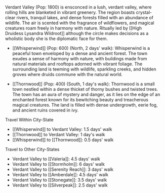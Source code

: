 Verdant Valley (Pop: 1800) is ensconced in a lush, verdant valley, where rolling hills are blanketed in vibrant greenery. The region boasts crystal-clear rivers, tranquil lakes, and dense forests filled with an abundance of wildlife. The air is scented with the fragrance of wildflowers, and magical creatures roam freely in harmony with nature. Ritually led by [[High Druidess Lysandra Wildroot]] although the circle makes decisions as a wholistic body she is the diplomatic face for them.

- [[Whisperwind]] (Pop: 600) (North, 2 days' walk): Whisperwind is a peaceful town enveloped by a dense and ancient forest. The town exudes a sense of harmony with nature, with buildings made from natural materials and rooftops adorned with vibrant foliage. The surrounding land is teeming with wildlife, sparkling creeks, and hidden groves where druids commune with the natural world.
  
- [[Thornwood]] (Pop: 400) (South, 1 day's walk): Thornwood is a small town nestled within a dense thicket of thorny bushes and twisted trees. The town has an aura of mystery and danger, as it lies on the edge of an enchanted forest known for its bewitching beauty and treacherous magical creatures. The land is filled with dense undergrowth, eerie fog, and ancient ruins covered in ivy.

Travel Within City-State
- [[Whisperwind]] to Verdant Valley: 1.5 days' walk
- [[Thornwood]] to Verdant Valley: 1 day's walk
- [[Whisperwind]] to [[Thornwood]]: 0.5 days' walk

Travel to Other City-States
- Verdant Valley to [[Valeria]]: 4.5 days' walk
- Verdant Valley to [[Stormholm]]: 6 days' walk
- Verdant Valley to [[Serenity Reach]]: 3 days' walk
- Verdant Valley to [[Amberdale]]: 4.5 days' walk
- Verdant Valley to [[Stonegate]]: 3.5 days' walk
- Verdant Valley to [[Silverpeak]]: 2.5 days' walk